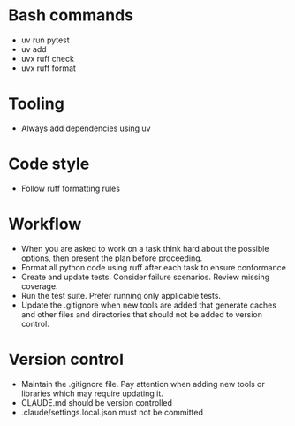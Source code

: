# Bash commands
- uv run pytest
- uv add
- uvx ruff check
- uvx ruff format

# Tooling
- Always add dependencies using uv

# Code style
- Follow ruff formatting rules

# Workflow
- When you are asked to work on a task think hard about the possible options, then present the plan before proceeding.
- Format all python code using ruff after each task to ensure conformance
- Create and update tests. Consider failure scenarios. Review missing coverage.
- Run the test suite. Prefer running only applicable tests.
- Update the .gitignore when new tools are added that generate caches and other files and directories that should not be added to version control.

# Version control
- Maintain the .gitignore file. Pay attention when adding new tools or libraries which may require updating it.
- CLAUDE.md should be version controlled
- .claude/settings.local.json must not be committed
